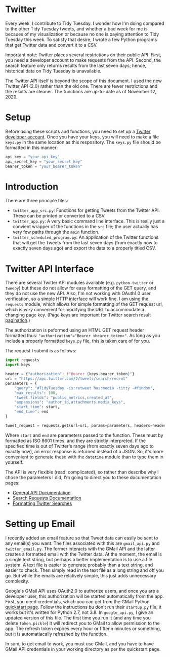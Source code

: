 # Twitter
Every week, I contribute to Tidy Tuesday. I wonder how I'm doing compared to the other Tidy Tuesday tweets, and whether a bad week for me is becaues of my visualization or because no one is paying attention to Tidy Tuesday this week. To satisfy that desire, I wrote a few Python programs that get Twitter data and convert it to a CSV.

Important note: Twitter places several restrictions on their public API. First, you need a developer account to make requests from the API. Second, the search feature only returns results from the last seven days; hence, historical data on Tidy Tuesday is unavailable.

The Twitter API itself is beyond the scope of this document. I used the new Twitter API (2.0) rather than the old one. There are fewer restrictions and the results are cleaner. The functions are up-to-date as of November 12, 2020.

# Setup
Before using these scripts and functions, you need to set up a [Twitter developer account](https://developer.twitter.com/en/apply-for-access). Once you have your keys, you will need to make a file `keys.py` in the same location as this respository. The `keys.py` file should be formatted in this manner:

```py
api_key = "your_api_key"
api_secret_key = "your_secret_key"
bearer_token = "your_bearer_token"
```


# Introduction
There are three principle files:

- `twitter_app_src.py`: Functions for getting Tweets from the Twitter API. These can be printed or converted to a CSV.
- `twitter_app.py`: A very basic command line interface. This is really just a convient wrapper of the functions in the `src` file; the user actually has very few paths through the `main` function.
- `twitter_scheduled_program.py`: An application of the Twitter functions that will get the Tweets from the last seven days (from exactly now to exactly seven days ago) and export the data to a properly titled CSV.

# Twitter API Interface
There are several Twitter API modules available (e.g. `python-twitter` or `tweepy`) but these do not allow for easy formatting of the GET query, and they do not use the new API. Also, I'm not working with OAuth1.0 user verification, so a simple HTTP interface will work fine. I am using the `requests` module, which allows for simple formatting of the GET request url, which is _very_ convenient for modifying the URL to accommodate a changing page key. (Page keys are important for Twitter search result [pagination](https://developer.twitter.com/en/docs/twitter-api/tweets/search/integrate/paginate).)

The authorization is peformed using an HTML GET request header formatted thus: `"authorization"="Bearer <bearer_token>"`. As long as you include a properly formatted `keys.py` file, this is taken care of for you.

The request I submit is as follows:

```py
import requests
import keys

header = {"authorization": f"Bearer {keys.bearer_token}"}
uri = "https://api.twitter.com/2/tweets/search/recent"
parameters = {
    "query": "#TidyTuesday -is:retweet has:media -titty -#findom",
    "max_results": 100,
    "tweet.fields": "public_metrics,created_at",
    "expansions": "author_id,attachments.media_keys",
    "start_time": start,
    "end_time": end
}

tweet_request = requests.get(url=uri, params=parameters, headers=header)
```

Where `start` and `end` are parameters passed to the function. These must by formatted as ISO 8601 times, and they are strictly interpreted. If the specified time is out of Twitter's range (from exactly seven days ago to exactly now), an error response is returned instead of a JSON. So, it's more convenient to generate these with the `datetime` module than to type them in yourself.

The API is very flexible (read: complicated), so rather than describe why I chose the parameters I did, I'm going to direct you to these documentation pages:

- [General API Documentation](https://developer.twitter.com/en/docs/twitter-api)
- [Search Requests Documentation](https://developer.twitter.com/en/docs/twitter-api/tweets/search/introduction)
- [Formatting Twitter Searches](https://developer.twitter.com/en/docs/twitter-api/tweets/search/integrate/build-a-rule)

# Setting up Email
I recently added an email feature so that Tweet data can easily be sent to any email(s) you want. The files associated with this are `gmail_api.py` and `twitter_email.py`. The former interacts with the GMail API and the latter creates a formatted email with the Twitter data. At the moment, the email is a single text string, but perhaps a better implementation is to use a file system. A text file is easier to generate probably than a text string, and easier to check. Then simply read in the text file as a long string and off you go. But while the emails are relatively simple, this just adds unnecessary complexity. 

Google's GMail API uses OAuth2.0 to authorize users, and once you are a developer user, this authorization will be started automatically from the app. First, you need credentials, which you can get from the GMail Python [quickstart page](https://developers.google.com/gmail/api/quickstart/python). Follow the instructions bu don't run their `startup.py` file; it works but it's written for Python 2.7, not 3.8. In `google_api.py`, I give an updated version of this file. The first time you run it (and any time you delete `token.pickle`) it will redirect you to GMail to allow permission to the app. The refresh token expires every hour or fiftenn minutes or something, but it is automatiacally refreshed by the function. 

In sum, to get email to work, you must use GMail, and you have to have GMail API credentials in your working directory as per the quickstart page. 
